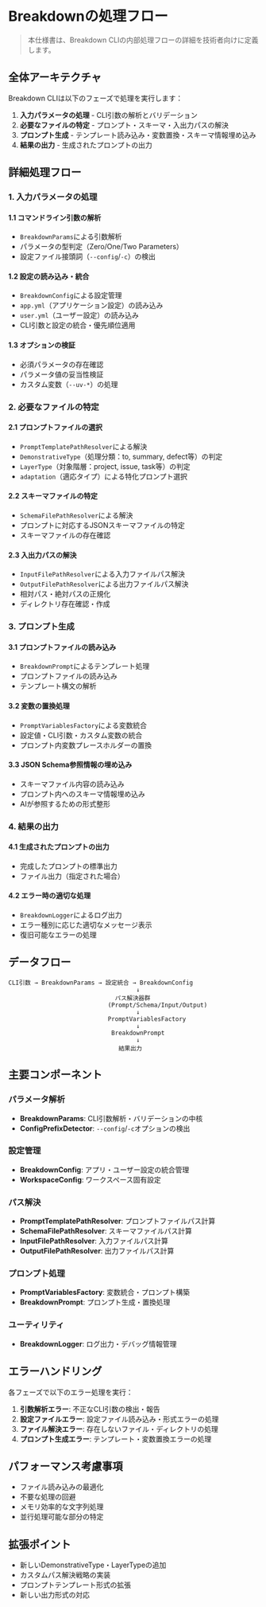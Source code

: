 # Breakdownの処理フロー

> 本仕様書は、Breakdown CLIの内部処理フローの詳細を技術者向けに定義します。

## 全体アーキテクチャ

Breakdown CLIは以下のフェーズで処理を実行します：

1. **入力パラメータの処理** - CLI引数の解析とバリデーション
2. **必要なファイルの特定** - プロンプト・スキーマ・入出力パスの解決
3. **プロンプト生成** - テンプレート読み込み・変数置換・スキーマ情報埋め込み
4. **結果の出力** - 生成されたプロンプトの出力

## 詳細処理フロー

### 1. 入力パラメータの処理

#### 1.1 コマンドライン引数の解析
- `BreakdownParams`による引数解析
- パラメータの型判定（Zero/One/Two Parameters）
- 設定ファイル接頭詞（`--config`/`-c`）の検出

#### 1.2 設定の読み込み・統合
- `BreakdownConfig`による設定管理
- `app.yml`（アプリケーション設定）の読み込み
- `user.yml`（ユーザー設定）の読み込み
- CLI引数と設定の統合・優先順位適用

#### 1.3 オプションの検証
- 必須パラメータの存在確認
- パラメータ値の妥当性検証
- カスタム変数（`--uv-*`）の処理

### 2. 必要なファイルの特定

#### 2.1 プロンプトファイルの選択
- `PromptTemplatePathResolver`による解決
- `DemonstrativeType`（処理分類：to, summary, defect等）の判定
- `LayerType`（対象階層：project, issue, task等）の判定
- `adaptation`（適応タイプ）による特化プロンプト選択

#### 2.2 スキーマファイルの特定
- `SchemaFilePathResolver`による解決
- プロンプトに対応するJSONスキーマファイルの特定
- スキーマファイルの存在確認

#### 2.3 入出力パスの解決
- `InputFilePathResolver`による入力ファイルパス解決
- `OutputFilePathResolver`による出力ファイルパス解決
- 相対パス・絶対パスの正規化
- ディレクトリ存在確認・作成

### 3. プロンプト生成

#### 3.1 プロンプトファイルの読み込み
- `BreakdownPrompt`によるテンプレート処理
- プロンプトファイルの読み込み
- テンプレート構文の解析

#### 3.2 変数の置換処理
- `PromptVariablesFactory`による変数統合
- 設定値・CLI引数・カスタム変数の統合
- プロンプト内変数プレースホルダーの置換

#### 3.3 JSON Schema参照情報の埋め込み
- スキーマファイル内容の読み込み
- プロンプト内へのスキーマ情報埋め込み
- AIが参照するための形式整形

### 4. 結果の出力

#### 4.1 生成されたプロンプトの出力
- 完成したプロンプトの標準出力
- ファイル出力（指定された場合）

#### 4.2 エラー時の適切な処理
- `BreakdownLogger`によるログ出力
- エラー種別に応じた適切なメッセージ表示
- 復旧可能なエラーの処理

## データフロー

```
CLI引数 → BreakdownParams → 設定統合 → BreakdownConfig
                                    ↓
                              パス解決器群
                            (Prompt/Schema/Input/Output)
                                    ↓
                            PromptVariablesFactory
                                    ↓
                             BreakdownPrompt
                                    ↓
                               結果出力
```

## 主要コンポーネント

### パラメータ解析
- **BreakdownParams**: CLI引数解析・バリデーションの中核
- **ConfigPrefixDetector**: `--config`/`-c`オプションの検出

### 設定管理
- **BreakdownConfig**: アプリ・ユーザー設定の統合管理
- **WorkspaceConfig**: ワークスペース固有設定

### パス解決
- **PromptTemplatePathResolver**: プロンプトファイルパス計算
- **SchemaFilePathResolver**: スキーマファイルパス計算
- **InputFilePathResolver**: 入力ファイルパス計算
- **OutputFilePathResolver**: 出力ファイルパス計算

### プロンプト処理
- **PromptVariablesFactory**: 変数統合・プロンプト構築
- **BreakdownPrompt**: プロンプト生成・置換処理

### ユーティリティ
- **BreakdownLogger**: ログ出力・デバッグ情報管理

## エラーハンドリング

各フェーズで以下のエラー処理を実行：

1. **引数解析エラー**: 不正なCLI引数の検出・報告
2. **設定ファイルエラー**: 設定ファイル読み込み・形式エラーの処理
3. **ファイル解決エラー**: 存在しないファイル・ディレクトリの処理
4. **プロンプト生成エラー**: テンプレート・変数置換エラーの処理

## パフォーマンス考慮事項

- ファイル読み込みの最適化
- 不要な処理の回避
- メモリ効率的な文字列処理
- 並行処理可能な部分の特定

## 拡張ポイント

- 新しいDemonstrativeType・LayerTypeの追加
- カスタムパス解決戦略の実装
- プロンプトテンプレート形式の拡張
- 新しい出力形式の対応
